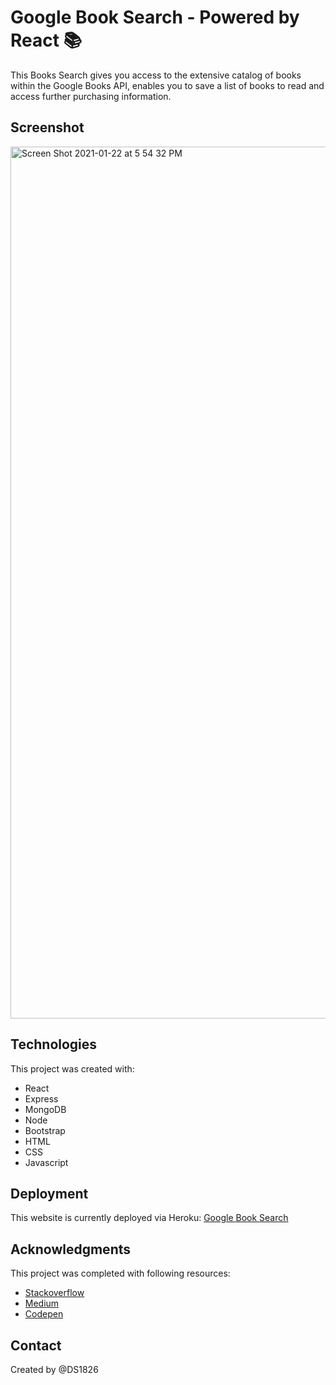 # Google Book Search - Powered by React :books:

This Books Search gives you access to the extensive catalog of books within the Google Books API, enables you to save a list of books to read and access further purchasing information.

## Screenshot
<img width="1395" alt="Screen Shot 2021-01-22 at 5 54 32 PM" src="https://user-images.githubusercontent.com/67653440/105557788-11228400-5cdb-11eb-8859-e8639eb192da.png">

## Technologies
This project was created with:
* React
* Express
* MongoDB
* Node
* Bootstrap
* HTML
* CSS
* Javascript

## Deployment
This website is currently deployed via Heroku: [Google Book Search](https://calm-retreat-58231.herokuapp.com/)

## Acknowledgments
This project was completed with following resources:

* [Stackoverflow](https://stackoverflow.com)
* [Medium](https://medium.com/)
* [Codepen](https://codepen.io/)

## Contact
Created by @DS1826